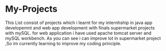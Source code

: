# My-Projects

This List consist of projects which i learnt for my internhship in java app developemnt and web app development with finals supermarket projects with mySQL.
for web application i have used apache tomcat server and mySQL workbench. As you can see i can improve lot in supermarket project ,So im currently learning to improve my coding principle.
